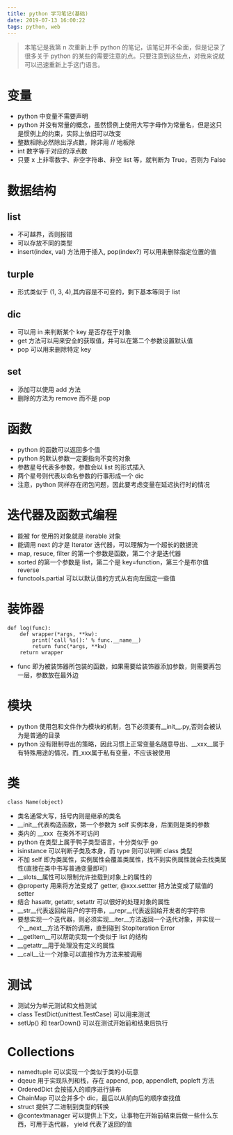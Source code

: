 ```yaml
---
title: python 学习笔记(基础)
date: 2019-07-13 16:00:22
tags: python, web
---
```

> 本笔记是我第 n 次重新上手 python 的笔记，该笔记并不全面，但是记录了很多关于 python 的某些的需要注意的点。只要注意到这些点，对我来说就可以迅速重新上手这门语言。

# 变量
* python 中变量不需要声明
* python 并没有常量的概念，虽然惯例上使用大写字母作为常量名，但是这只是惯例上的约束，实际上依旧可以改变
* 整数相除必然除出浮点数，除非用 // 地板除
* int 数字等于对应的浮点数
* 只要 x 上非零数字、非空字符串、非空 list 等，就判断为 True，否则为 False

# 数据结构
## list
* 不可越界，否则报错
* 可以存放不同的类型
* insert(index, val) 方法用于插入, pop(index?) 可以用来删除指定位置的值

## turple
* 形式类似于 (1, 3, 4),其内容是不可变的，剩下基本等同于 list

## dic
* 可以用 in 来判断某个 key 是否存在于对象
* get 方法可以用来安全的获取值，并可以在第二个参数设置默认值
* pop 可以用来删除特定 key

## set
* 添加可以使用 add 方法
* 删除的方法为 remove 而不是 pop

# 函数
* python 的函数可以返回多个值
* python 的默认参数一定要指向不变的对象
* 参数星号代表多参数，参数会以 list 的形式插入
* 两个星号则代表以命名参数的行事形成一个 dic
* 注意，python 同样存在闭包问题，因此要考虑变量在延迟执行时的情况

# 迭代器及函数式编程
* 能被 for 使用的对象就是 iterable 对象
* 能调用 next 的才是 Iterator 迭代器，可以理解为一个超长的数据流
* map, resuce, filter 的第一个参数是函数，第二个才是迭代器
* sorted 的第一个参数是 list，第二个是 key=function，第三个是布尔值 reverse
* functools.partial 可以以默认值的方式从右向左固定一些值

# 装饰器
```
def log(func):
    def wrapper(*args, **kw):
        print('call %s():' % func.__name__)
        return func(*args, **kw)
    return wrapper
```
* func 即为被装饰器所包装的函数，如果需要给装饰器添加参数，则需要再包一层，参数放在最外边

# 模块
* python 使用包和文件作为模块的机制，包下必须要有__init__.py,否则会被认为是普通的目录
* python 没有限制导出的策略，因此习惯上正常变量名随意导出、__xxx__属于有特殊用途的情况，而_xxx属于私有变量，不应该被使用

# 类
```
class Name(object)
```
* 类名通常大写，括号内则是继承的类名
* \_\_init\_\_代表构造函数，第一个参数为 self 实例本身，后面则是类的参数
* 类内的 __xxx  在类外不可访问
* python 在类型上属于鸭子类型语言，十分类似于 go
* isinstance 可以判断子类及本身，而 type 则可以判断 class 类型
* 不加 self 即为类属性，实例属性会覆盖类属性，找不到实例属性就会去找类属性(直接在类中书写普通变量即可)
* \_\_slots\_\_属性可以限制允许挂载到对象上的属性的
* @property 用来将方法变成了 getter, @xxx.settter 把方法变成了赋值的 setter
* 结合 hasattr, getattr, setattr 可以很好的处理对象的属性
* \_\_str\_\_代表返回给用户的字符串，\_\_repr\_\_代表返回给开发者的字符串
* 要想实现一个迭代器，则必须实现\_\_iter\_\_方法返回一个迭代对象，并实现一个\_\_next\_\_方法不断的调用，直到碰到 StopIteration Error 
* \_\_getItem\_\_可以帮助实现一个类似于 list 的结构
* \_\_getattr\_\_用于处理没有定义的属性
* \_\_call\_\_让一个对象可以直接作为方法来被调用

# 测试
* 测试分为单元测试和文档测试
* class TestDict(unittest.TestCase) 可以用来测试
* setUp() 和 tearDown() 可以在测试开始前和结束后执行

# Collections
* namedtuple 可以实现一个类似于类的小玩意
* dqeue 用于实现队列和栈，存在 append, pop, appendleft, popleft 方法
* OrderedDict 会按插入的顺序进行排布
* ChainMap 可以合并多个 dic，最后以从前向后的顺序查找值
* struct 提供了二进制到类型的转换
* @contextmanager 可以提供上下文，让事物在开始前结束后做一些什么东西，可用于迭代器， yield 代表了返回的值


